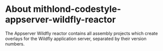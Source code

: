# About mithlond-codestyle-appserver-wildfly-reactor

The Appserver Wildfly reactor contains all assembly projects 
which create overlays for the Wildfly application server, separated
by their version numbers.